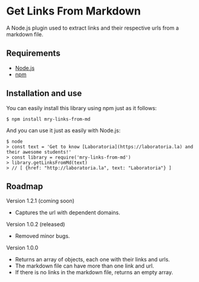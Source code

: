 # Get Links From Markdown

A Node.js plugin used to extract links and their respective urls from a markdown file.

## Requirements

* [Node.js](https://nodejs.org/en/)
* [npm](https://docs.npmjs.com/getting-started/installing-node)

## Installation and use

You can easily install this library using npm just as it follows:

	$ npm install mry-links-from-md

And you can use it just as easily with Node.js:

	$ node
	> const text = 'Get to know [Laboratoria](https://laboratoria.la) and their awesome students!'
	> const library = require('mry-links-from-md')
	> library.getLinksFromMd(text)
	> // [ {href: "http://laboratoria.la", text: "Laboratoria"} ]

## Roadmap

Version 1.2.1 (coming soon)
* Captures the url with dependent domains. 

Version 1.0.2 (released)
* Removed minor bugs.

Version 1.0.0
* Returns an array of objects, each one with their links and urls.
* The markdown file can have more than one link and url. 
* If there is no links in the markdown file, returns an empty array.
